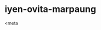 # iyen-ovita-marpaung
<!DOCTYPE html><html><head><title>Bayu Buana Travel Services - LIBURAN PASTI BERANGKAT</title><meta charSet="utf-8"/><meta name="viewport" content="width=device-width, initial-scale=1"/><link rel="icon" href="/assets/images/favicon.png" type="image/gif" sizes="20x20"/><meta name="description" content="Bayu Buana Travel Services hadir untuk solusi semua kebutuhan liburanmu.
Temukan beragam pilihan destinasi yang menarik.
"/><meta name="keywords" content=""/><link rel="stylesheet" href="https://cdn.jsdelivr.net/npm/bootstrap-icons@1.5.0/font/bootstrap-icons.css"/><script>(function(w,d,s,l,i){w[l]=w[l]||[];w[l].push({'gtm.start':
new Date().getTime(),event:'gtm.js'});var f=d.getElementsByTagName(s)[0], j=d.createElement(s),dl=l!='dataLayer'?'&l='+l:'';j.async=true;j.src=
'https://www.googletagmanager.com/gtm.js?id='+i+dl;f.parentNode.insertBefore(j,f);
})(window,document,'script','dataLayer','GTM-NJMT9TQ');</script><meta
